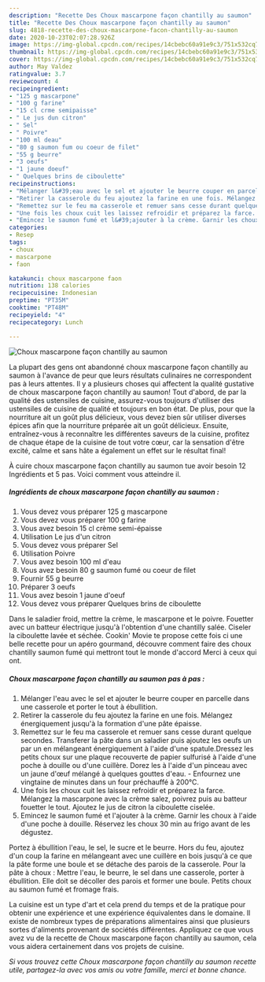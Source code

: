 ```yaml
---
description: "Recette Des Choux mascarpone façon chantilly au saumon"
title: "Recette Des Choux mascarpone façon chantilly au saumon"
slug: 4818-recette-des-choux-mascarpone-facon-chantilly-au-saumon
date: 2020-10-23T02:07:28.926Z
image: https://img-global.cpcdn.com/recipes/14cbebc60a91e9c3/751x532cq70/choux-mascarpone-facon-chantilly-au-saumon-photo-principale-de-la-recette.jpg
thumbnail: https://img-global.cpcdn.com/recipes/14cbebc60a91e9c3/751x532cq70/choux-mascarpone-facon-chantilly-au-saumon-photo-principale-de-la-recette.jpg
cover: https://img-global.cpcdn.com/recipes/14cbebc60a91e9c3/751x532cq70/choux-mascarpone-facon-chantilly-au-saumon-photo-principale-de-la-recette.jpg
author: May Valdez
ratingvalue: 3.7
reviewcount: 4
recipeingredient:
- "125 g mascarpone"
- "100 g farine"
- "15 cl crme semipaisse"
- " Le jus dun citron"
- " Sel"
- " Poivre"
- "100 ml deau"
- "80 g saumon fum ou coeur de filet"
- "55 g beurre"
- "3 oeufs"
- "1 jaune doeuf"
- " Quelques brins de ciboulette"
recipeinstructions:
- "Mélanger l&#39;eau avec le sel et ajouter le beurre couper en parcelle dans une casserole et porter le tout à ébullition."
- "Retirer la casserole du feu ajoutez la farine en une fois. Mélangez énergiquement jusqu&#39;à la formation d&#39;une pâte épaisse."
- "Remettez sur le feu ma casserole et remuer sans cesse durant quelque secondes. Transferer la pâte dans un saladier puis ajoutez les oeufs un par un en mélangeant énergiquement à l&#39;aide d&#39;une spatule.Dressez les petits choux sur une plaque recouverte de papier sulfurisé à l&#39;aide d&#39;une poche à douille ou d&#39;une cuillère. Dorez les à l&#39;aide d&#39;un pinceau avec un jaune d&#39;œuf mélangé à quelques gouttes d&#39;eau. Enfournez une vingtaine de minutes dans un four préchauffé à 200°C."
- "Une fois les choux cuit les laissez refroidir et préparez la farce. Mélangez la mascarpone avec la crème salez, poivrez puis au batteur fouetter le tout. Ajoutez le jus de citron la ciboulette ciselée."
- "Emincez le saumon fumé et l&#39;ajouter à la crème. Garnir les choux à l&#39;aide d&#39;une poche à douille. Réservez les choux 30 min au frigo avant de les dégustez."
categories:
- Resep
tags:
- choux
- mascarpone
- faon

katakunci: choux mascarpone faon 
nutrition: 138 calories
recipecuisine: Indonesian
preptime: "PT35M"
cooktime: "PT48M"
recipeyield: "4"
recipecategory: Lunch

---
```



![Choux mascarpone façon chantilly au saumon](https://img-global.cpcdn.com/recipes/14cbebc60a91e9c3/751x532cq70/choux-mascarpone-facon-chantilly-au-saumon-photo-principale-de-la-recette.jpg)

La plupart des gens ont abandonné choux mascarpone façon chantilly au saumon à l'avance de peur que leurs résultats culinaires ne correspondent pas à leurs attentes. Il y a plusieurs choses qui affectent la qualité gustative de choux mascarpone façon chantilly au saumon! Tout d'abord, de par la qualité des ustensiles de cuisine, assurez-vous toujours d'utiliser des ustensiles de cuisine de qualité et toujours en bon état. De plus, pour que la nourriture ait un goût plus délicieux, vous devez bien sûr utiliser diverses épices afin que la nourriture préparée ait un goût délicieux. Ensuite, entraînez-vous à reconnaître les différentes saveurs de la cuisine, profitez de chaque étape de la cuisine de tout votre cœur, car la sensation d'être excité, calme et sans hâte a également un effet sur le résultat final!

<!--inarticleads1-->

À cuire choux mascarpone façon chantilly au saumon tue avoir besoin 12 Ingrédients et 5 pas. Voici comment vous atteindre il.

##### Ingrédients de choux mascarpone façon chantilly au saumon :

1. Vous devez vous préparer 125 g mascarpone
1. Vous devez vous préparer 100 g farine
1. Vous avez besoin 15 cl crème semi-épaisse
1. Utilisation  Le jus d&#39;un citron
1. Vous devez vous préparer  Sel
1. Utilisation  Poivre
1. Vous avez besoin 100 ml d&#39;eau
1. Vous avez besoin 80 g saumon fumé ou coeur de filet
1. Fournir 55 g beurre
1. Préparer 3 oeufs
1. Vous avez besoin 1 jaune d&#39;oeuf
1. Vous devez vous préparer  Quelques brins de ciboulette


Dans le saladier froid, mettre la crème, le mascarpone et le poivre. Fouetter avec un batteur électrique jusqu&#39;à l&#39;obtention d&#39;une chantilly salée. Ciseler la ciboulette lavée et séchée. Cookin&#39; Movie te propose cette fois ci une belle recette pour un apéro gourmand, découvre comment faire des choux chantilly saumon fumé qui mettront tout le monde d&#39;accord Merci à ceux qui ont. 

<!--inarticleads2-->

##### Choux mascarpone façon chantilly au saumon pas à pas :

1. Mélanger l&#39;eau avec le sel et ajouter le beurre couper en parcelle dans une casserole et porter le tout à ébullition.
1. Retirer la casserole du feu ajoutez la farine en une fois. Mélangez énergiquement jusqu&#39;à la formation d&#39;une pâte épaisse.
1. Remettez sur le feu ma casserole et remuer sans cesse durant quelque secondes. Transferer la pâte dans un saladier puis ajoutez les oeufs un par un en mélangeant énergiquement à l&#39;aide d&#39;une spatule.Dressez les petits choux sur une plaque recouverte de papier sulfurisé à l&#39;aide d&#39;une poche à douille ou d&#39;une cuillère. Dorez les à l&#39;aide d&#39;un pinceau avec un jaune d&#39;œuf mélangé à quelques gouttes d&#39;eau. - Enfournez une vingtaine de minutes dans un four préchauffé à 200°C.
1. Une fois les choux cuit les laissez refroidir et préparez la farce. Mélangez la mascarpone avec la crème salez, poivrez puis au batteur fouetter le tout. Ajoutez le jus de citron la ciboulette ciselée.
1. Emincez le saumon fumé et l&#39;ajouter à la crème. Garnir les choux à l&#39;aide d&#39;une poche à douille. Réservez les choux 30 min au frigo avant de les dégustez.


Portez à ébullition l&#39;eau, le sel, le sucre et le beurre. Hors du feu, ajoutez d&#39;un coup la farine en mélangeant avec une cuillère en bois jusqu&#39;à ce que la pâte forme une boule et se détache des parois de la casserole. Pour la pâte à choux : Mettre l&#39;eau, le beurre, le sel dans une casserole, porter à ébullition. Elle doit se décoller des parois et former une boule. Petits choux au saumon fumé et fromage frais. 

<!--inarticleads1-->

<p>
La cuisine est un type d'art et cela prend du temps et de la pratique pour obtenir une expérience et une expérience équivalentes dans le domaine. Il existe de nombreux types de préparations alimentaires ainsi que plusieurs sortes d'aliments provenant de sociétés différentes. Appliquez ce que vous avez vu de la recette de Choux mascarpone façon chantilly au saumon, cela vous aidera certainement dans vos projets de cuisine.
</p>

<p>
<i>Si vous trouvez cette Choux mascarpone façon chantilly au saumon recette utile, partagez-la avec vos amis ou votre famille, merci et bonne chance.</i>
</p>
